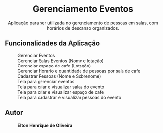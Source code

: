 <h1 align="center">Gerenciamento Eventos</h1>
<p align="center">Aplicação para ser utilizada no gerenciamento de pessoas em salas, com horários de descanso organizados.</p>


<dl>
<h2><dt>Funcionalidades da Aplicação</dt></h2>
<dd></dd>
<dd> Gerenciar Eventos</dd>
<dd> Gerenciar Salas Eventos (Nome e lotação)</dd>
<dd> Gerenciar espaço de cafe (Lotação)</dd>
<dd> Gerenciar Horario e quantidade de pessoas por sala de cafe</dd>
<dd> Cadastrar Pessoas (Nome e Sobrenome)</dd>
<dd> Tela para gerenciar eventos</dd>
<dd> Tela para criar e visualizar salas do evento</dd>
<dd> Tela para criar e visualizar espaço de cafe</dd>
<dd> Tela para cadastrar e visualizar pessoas do evento</dd>
</dl>


<dl>
<h2><dt>Autor</dt></h2>
<h4><dd>Elton Henrique de Oliveira</dd></h4>
</dl>
